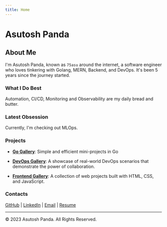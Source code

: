 ```yaml
---
title: Home
---
```


# Asutosh Panda

## About Me

I'm Asutosh Panda, known as `75asu` around the internet, a software engineer who loves tinkering with Golang, MERN, Backend, and DevOps. It's been 5 years since the journey started.

### What I Do Best 

Automation, CI/CD, Monitoring and Observability are my daily bread and butter. 

### Latest Obsession 

Currently, I'm checking out MLOps.

### Projects

- **[Go Gallery](https://github.com/exitAsutosh/go-gallery)**: Simple and efficient mini-projects in Go 

- **[DevOps Gallery](https://github.com/exitAsutosh/devops-gallery)**: A showcase of real-world DevOps scenarios that demonstrate the power of collaboration. 

- **[Frontend Gallery](https://github.com/exitAsutosh/frontend-gallery)**: A collection of web projects built with HTML, CSS, and JavaScript.


### Contacts

[GitHub](https://github.com/75asu) | [LinkedIn](https://www.linkedin.com/in/75asu) | [Email](mailto:asutosh.pda@gmail.com) | [Resume](https://drive.google.com/file/d/1GF-JgK3q4zA50aGfqbkKSx8PfZw3dorx/view?usp=sharing)


---

© 2023 Asutosh Panda. All Rights Reserved.
